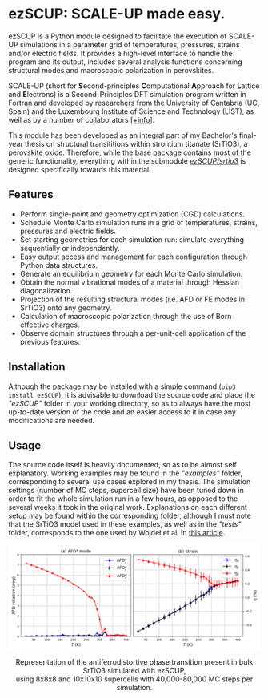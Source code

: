 # ezSCUP: SCALE-UP made easy.

ezSCUP is a Python module designed to facilitate the execution of SCALE-UP simulations in a parameter grid of temperatures, pressures, strains and/or electric fields. It provides a high-level interface to handle the program and its output, includes several analysis functions concerning structural modes and macroscopic polarization in perovskites. 

SCALE-UP (short for **S**econd-principles **C**omputational **A**pproach for **L**attice and **E**lectrons) is a Second-Principles DFT simulation program written in Fortran and developed by researchers from the University of Cantabria (UC, Spain) and the Luxembourg Institute of Science and Technology (LIST), as well as by a number of collaborators [[+info]](https://www.secondprinciples.unican.es/).  

This module has been developed as an integral part of my Bachelor's final-year thesis on structural transititions within strontium titanate (SrTiO3), a perovskite oxide. Therefore, while the base package contains most of the generic functionality, everything within the submodule *[ezSCUP/srtio3](ezSCUP/srtio3)* is designed specifically towards this material.


## Features

- Perform single-point and geometry optimization (CGD) calculations.
- Schedule Monte Carlo simulation runs in a grid of temperatures, strains, pressures and electric fields.
- Set starting geometries for each simulation run: simulate everything sequentially or independently.
- Easy output access and management for each configuration through Python data structures.
- Generate an equilibrium geometry for each Monte Carlo simulation.
- Obtain the normal vibrational modes of a material through Hessian diagonalization. 
- Projection of the resulting structural modes (i.e. AFD or FE modes in SrTiO3) onto any geometry.
- Calculation of macroscopic polarization through the use of Born effective charges.
- Observe domain structures through a per-unit-cell application of the previous features.

## Installation

Although the package may be installed with a simple command (```pip3 install ezSCUP```), it is advisable to download the source code and place the *"ezSCUP"* folder in your working directory, so as to always have the most up-to-date version of the code and an easier access to it in case any modifications are needed.  

## Usage

The source code itself is heavily documented, so as to be almost self explanatory. Working examples may be found in the *"examples"* folder, corresponding to several use cases explored in my thesis. The simulation settings (number of MC steps, supercell size) have been tuned down in order to fit the whole simulation run in a few hours, as opposed to the several weeks it took in the original work. Explanations on each different setup may be found within the corresponding folder, although I must note that the SrTiO3 model used in these examples, as well as in the *"tests"* folder, corresponds to the one used by Wojdeł et al. in [this article](https://iopscience.iop.org/article/10.1088/0953-8984/25/30/305401).

<p align="center"> 
<img src="example.png">
</p>
<p align="center"> 
Representation of the antiferrodistortive phase transition present in bulk SrTiO3 simulated with ezSCUP, <br> using 8x8x8 and 10x10x10 supercells with 40,000-80,000 MC steps per simulation.
</p>
